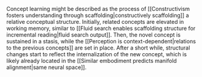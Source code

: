 ---
---

Concept learning might be described as the process of [[Constructivism fosters understanding through scaffolding|constructively scaffolding]] a relative conceptual structure. Initially, related concepts are elevated in working memory, similar to [[Fluid search enables scaffolding structure for incremental reading|fluid search output]]. Then, the novel concept is sustained in a stasis, while the [[Perception is context-dependent|relations to the previous concepts]] are set in place. After a short while, structural changes start to reflect the internalization of the new concept, which is likely already located in the [[Similar embodiment predicts manifold alignment|same neural space]].